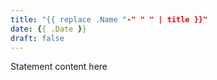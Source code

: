 ```yaml
---
title: "{{ replace .Name "-" " " | title }}"
date: {{ .Date }}
draft: false
---
```

Statement content here
